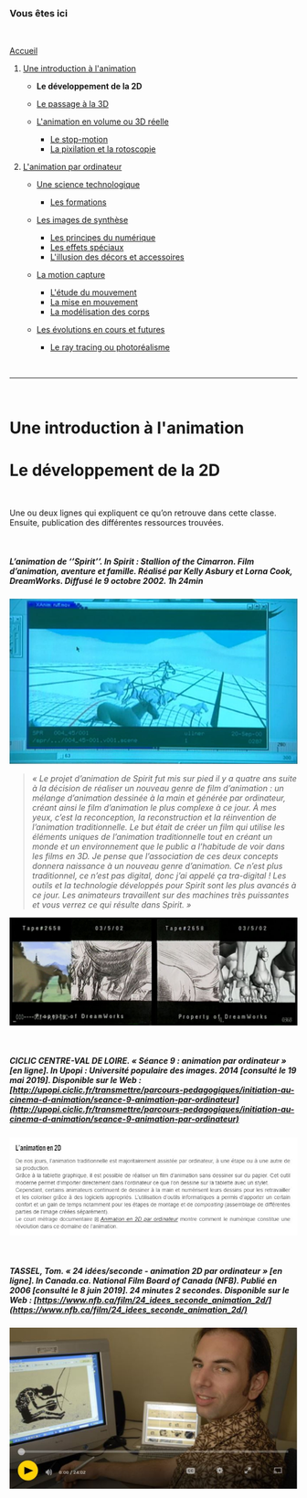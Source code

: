 <br/>

### Vous êtes ici

<br/>

[Accueil](index.md)

1. [Une introduction à l'animation](histoire.md)

    - **Le développement de la 2D**
    - [Le passage à la 3D](3d.md)
    - [L'animation en volume ou 3D réelle](envolume.md)
    
        * [Le stop-motion](stopmotion.md)
        * [La pixilation et la rotoscopie](pixilation.md)

2. [L'animation par ordinateur](parordinateur.md)

    - [Une science technologique](science.md)
    
        * [Les formations](formation.md)
    
    - [Les images de synthèse](imagesdesynthèse.md)
    
        * [Les principes du numérique](numerique.md)
        * [Les effets spéciaux](effet.md)
        * [L'illusion des décors et accessoires](decor.md)
        
    - [La motion capture]()
    
        * [L'étude du mouvement](etude.md)
        * [La mise en mouvement]()
        * [La modélisation des corps](corps.md)

    - [Les évolutions en cours et futures](evolution.md)
    
        * [Le ray tracing ou photoréalisme]()
        
<br/>

--------------------------------------------------------

<br/>

# Une introduction à l'animation
# Le développement de la 2D

<br/>

Une ou deux lignes qui expliquent ce qu’on retrouve dans cette classe. Ensuite, publication des différentes ressources trouvées.

<br/>

##### L’animation de ‘’Spirit’’. In _Spirit : Stallion of the Cimarron_. Film d’animation, aventure et famille. Réalisé par Kelly Asbury et Lorna Cook, DreamWorks. Diffusé le 9 octobre 2002. 1h 24min

![L’animation de ‘’Spirit’’ - capture](images/spirit2d3d.JPG "Le « tra-digital »")
> _« Le projet d’animation de Spirit fut mis sur pied il y a quatre ans suite à la décision de réaliser un nouveau genre de film d’animation : un mélange d’animation dessinée à la main et générée par ordinateur, créant ainsi le film d’animation le plus complexe à ce jour. À mes yeux, c’est la reconception, la reconstruction et la réinvention de l’animation traditionnelle. Le but était de créer un film qui utilise les éléments uniques de l’animation traditionnelle tout en créant un monde et un environnement que le public a l’habitude de voir dans les films en 3D. Je pense que l’association de ces deux concepts donnera naissance à un nouveau genre d’animation. Ce n’est plus traditionnel, ce n’est pas digital, donc j’ai appelé ça tra-digital ! Les outils et la technologie développés pour Spirit sont les plus avancés à ce jour. Les animateurs travaillent sur des machines très puissantes et vous verrez ce qui résulte dans Spirit. »_

![L’animation de ‘’Spirit’’ - capture](images/spiritevolution.JPG "Évolution de l'animation")

<br/>

##### CICLIC CENTRE-VAL DE LOIRE. « Séance 9 : animation par ordinateur » [en ligne]. In _Upopi : Université populaire des images. 2014 [consulté le 19 mai 2019]_. Disponible sur le Web : [http://upopi.ciclic.fr/transmettre/parcours-pedagogiques/initiation-au-cinema-d-animation/seance-9-animation-par-ordinateur](http://upopi.ciclic.fr/transmettre/parcours-pedagogiques/initiation-au-cinema-d-animation/seance-9-animation-par-ordinateur)

![Séance 9 : animation par ordinateur](images/animation2d.JPG "Animation par ordinateur")

<br/>

##### TASSEL, Tom. « 24 idées/seconde - animation 2D par ordinateur » [en ligne]. In Canada.ca. _National Film Board of Canada (NFB)_. Publié en 2006 [consulté le 8 juin 2019]. 24 minutes 2 secondes. Disponible sur le Web : [https://www.nfb.ca/film/24_idees_seconde_animation_2d/](https://www.nfb.ca/film/24_idees_seconde_animation_2d/)

![24 idées/seconde - animation 2D par ordinateur](images/2d.JPG "Animation 2D par ordinateur")

<br/>
